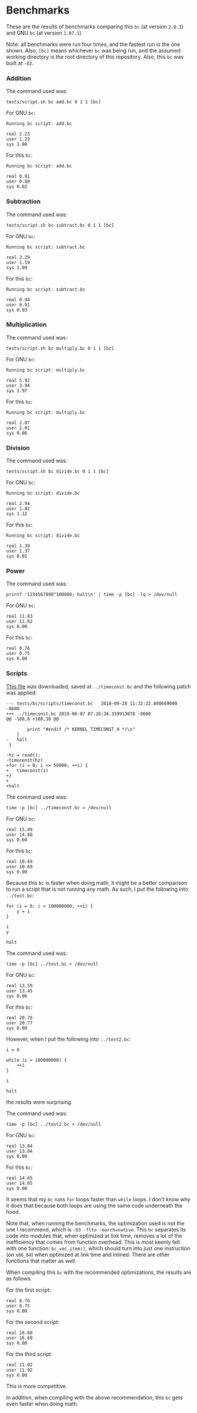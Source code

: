 # Benchmarks

These are the results of benchmarks comparing this `bc` (at version `2.0.3`) and
GNU `bc` (at version `1.07.1`).

Note: all benchmarks were run four times, and the fastest run is the one shown.
Also, `[bc]` means whichever `bc` was being run, and the assumed working
directory is the root directory of this repository. Also, this `bc` was built at
`-O2`.

### Addition

The command used was:

```
tests/script.sh bc add.bc 0 1 1 [bc]
```

For GNU `bc`:

```
Running bc script: add.bc

real 2.23
user 1.23
sys 1.00
```

For this `bc`:

```
Running bc script: add.bc

real 0.91
user 0.88
sys 0.02
```

### Subtraction

The command used was:

```
tests/script.sh bc subtract.bc 0 1 1 [bc]
```

For GNU `bc`:

```
Running bc script: subtract.bc

real 2.29
user 1.19
sys 1.09
```

For this `bc`:

```
Running bc script: subtract.bc

real 0.94
user 0.91
sys 0.03
```

### Multiplication

The command used was:

```
tests/script.sh bc multiply.bc 0 1 1 [bc]
```

For GNU `bc`:

```
Running bc script: multiply.bc

real 5.92
user 3.94
sys 1.97
```

For this `bc`:

```
Running bc script: multiply.bc

real 2.07
user 2.01
sys 0.06
```

### Division

The command used was:

```
tests/script.sh bc divide.bc 0 1 1 [bc]
```

For GNU `bc`:

```
Running bc script: divide.bc

real 2.94
user 1.82
sys 1.12
```

For this `bc`:

```
Running bc script: divide.bc

real 1.39
user 1.37
sys 0.01
```

### Power

The command used was:

```
printf '1234567890^100000; halt\n' | time -p [bc] -lq > /dev/null
```

For GNU `bc`:

```
real 11.83
user 11.82
sys 0.00
```

For this `bc`:

```
real 0.76
user 0.75
sys 0.00
```

### Scripts

[This file][1] was downloaded, saved at `../timeconst.bc` and the following
patch was applied:

```
--- tests/bc/scripts/timeconst.bc	2018-09-28 11:32:22.808669000 -0600
+++ ../timeconst.bc	2019-06-07 07:26:36.359913078 -0600
@@ -108,8 +108,10 @@
 
 		print "#endif /* KERNEL_TIMECONST_H */\n"
 	}
-	halt
 }
 
-hz = read();
-timeconst(hz)
+for (i = 0; i <= 50000; ++i) {
+	timeconst(i)
+}
+
+halt
```

The command used was:

```
time -p [bc] ../timeconst.bc > /dev/null
```

For GNU `bc`:

```
real 15.49
user 14.88
sys 0.60
```

For this `bc`:

```
real 10.69
user 10.69
sys 0.00
```

Because this `bc` is faster when doing math, it might be a better comparison to
run a script that is not running any math. As such, I put the following into
`../test.bc`:

```
for (i = 0; i < 100000000; ++i) {
	y = i
}

i
y

halt
```

The command used was:

```
time -p [bc] ../test.bc > /dev/null
```

For GNU `bc`:

```
real 13.59
user 13.45
sys 0.06
```

For this `bc`:

```
real 20.78
user 20.77
sys 0.00
```

However, when I put the following into `../test2.bc`:

```
i = 0

while (i < 100000000) {
	++i
}

i

halt
```

the results were surprising.

The command used was:

```
time -p [bc] ../test2.bc > /dev/null
```

For GNU `bc`:

```
real 13.84
user 13.84
sys 0.00
```

For this `bc`:

```
real 14.65
user 14.65
sys 0.00
```

It seems that my `bc` runs `for` loops faster than `while` loops. I don't know
why it does that because both loops are using the same code underneath the hood.

Note that, when running the benchmarks, the optimization used is not the one I
recommend, which is `-O3 -flto -march=native`. This `bc` separates its code into
modules that, when optimized at link time, removes a lot of the inefficiency
that comes from function overhead. This is most keenly felt with one function:
`bc_vec_item()`, which should turn into just one instruction (on `x86_64`) when
optimized at link time and inlined. There are other functions that matter as
well.

When compiling this `bc` with the recommended optimizations, the results are as
follows.

For the first script:

```
real 8.76
user 8.75
sys 0.00
```

For the second script:

```
real 16.60
user 16.60
sys 0.00
```

For the third script:

```
real 11.92
user 11.92
sys 0.00
```

This is more competitive.

In addition, when compiling with the above recommendation, this `bc` gets even
faster when doing math.

[1]: https://github.com/torvalds/linux/blob/master/kernel/time/timeconst.bc
